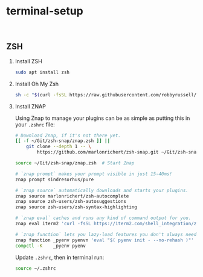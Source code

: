 # terminal-setup

<br>

## ZSH

1. Install ZSH
    ``` bash
    sudo apt install zsh
    ```
   
2. Install Oh My Zsh
    ``` bash
   sh -c "$(curl -fsSL https://raw.githubusercontent.com/robbyrussell/oh-my-zsh/master/tools/install.sh)" 
   ```

3. Install ZNAP

    Using Znap to manage your plugins can be as simple as putting this in your `.zshrc` file:
    ```zsh
    # Download Znap, if it's not there yet.
    [[ -f ~/Git/zsh-snap/znap.zsh ]] ||
        git clone --depth 1 -- \
            https://github.com/marlonrichert/zsh-snap.git ~/Git/zsh-snap

    source ~/Git/zsh-snap/znap.zsh  # Start Znap

    # `znap prompt` makes your prompt visible in just 15-40ms!
    znap prompt sindresorhus/pure

    # `znap source` automatically downloads and starts your plugins.
    znap source marlonrichert/zsh-autocomplete
    znap source zsh-users/zsh-autosuggestions
    znap source zsh-users/zsh-syntax-highlighting

    # `znap eval` caches and runs any kind of command output for you.
    znap eval iterm2 'curl -fsSL https://iterm2.com/shell_integration/zsh'

    # `znap function` lets you lazy-load features you don't always need.
    znap function _pyenv pyenvn 'eval "$( pyenv init - --no-rehash )"'
    compctl -K    _pyenv pyenv
    ```
    Update `.zshrc`, then in terminal run:
    ```bash
    source ~/.zshrc
   ```